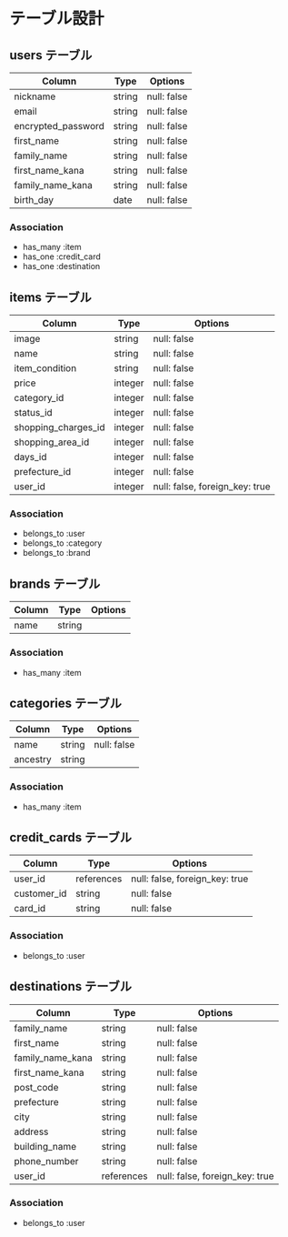 # テーブル設計

## users テーブル

| Column             | Type   | Options     |
| ------------------ | ------ | ----------- |
| nickname           | string | null: false |
| email              | string | null: false |
| encrypted_password | string | null: false |
| first_name         | string | null: false |
| family_name        | string | null: false |
| first_name_kana    | string | null: false |
| family_name_kana   | string | null: false |
| birth_day          | date   | null: false |


### Association

- has_many :item
- has_one :credit_card
- has_one :destination



## items テーブル

| Column              | Type      | Options     |
| ------------------- | --------- | ----------- |
| image               | string    | null: false |
| name                | string    | null: false |
| item_condition      | string    | null: false |
| price               | integer   | null: false |
| category_id         | integer   | null: false |
| status_id           | integer   | null: false |
| shopping_charges_id | integer   | null: false |
| shopping_area_id    | integer   | null: false |
| days_id             | integer   | null: false |
| prefecture_id       | integer   | null: false |
| user_id             | integer   | null: false, foreign_key: true | 



### Association

- belongs_to :user
- belongs_to :category
- belongs_to :brand




## brands テーブル

| Column             | Type      | Options     |
| ------------------ | --------- | ----------- |
| name               | string    |

### Association

- has_many :item



## categories テーブル

| Column             | Type      | Options     |
| ------------------ | --------- | ----------- |
| name               | string    | null: false |
| ancestry           | string    |

### Association

- has_many :item


## credit_cards テーブル

| Column             | Type       | Options     |
| ------------------ | ---------- | ----------- |
| user_id            | references | null: false, foreign_key: true |
| customer_id        | string     | null: false |
| card_id            | string     | null: false | 

### Association

- belongs_to :user



## destinations テーブル

| Column           | Type        | Options     |
| ---------------- | ----------- | ----------- |
| family_name      | string      | null: false |
| first_name       | string      | null: false |
| family_name_kana | string      | null: false |
| first_name_kana  | string      | null: false |
| post_code        | string      | null: false |
| prefecture       | string      | null: false |
| city             | string      | null: false |
| address          | string      | null: false |
| building_name    | string      | null: false |
| phone_number     | string      | null: false |
| user_id          | references  | null: false, foreign_key: true |

### Association

- belongs_to :user

